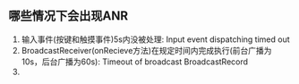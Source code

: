 ## 哪些情况下会出现ANR

1. 输入事件(按键和触摸事件)5s内没被处理: Input event dispatching timed out
2. BroadcastReceiver(onRecieve方法)在规定时间内完成执行(前台广播为10s，后台广播为60s): Timeout of broadcast BroadcastRecord
3. 


